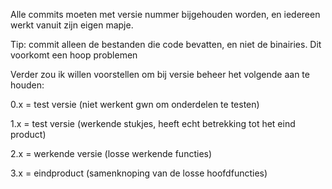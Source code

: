 Alle commits moeten met versie nummer bijgehouden worden, en iedereen werkt vanuit zijn eigen mapje.

Tip: commit alleen de bestanden die code bevatten, en niet de binairies. Dit voorkomt een hoop problemen

Verder zou ik willen voorstellen om bij versie beheer het volgende aan te houden:

0.x = test versie (niet werkent gwn om onderdelen te testen)

1.x = test versie (werkende stukjes, heeft echt betrekking tot het eind product)

2.x = werkende versie (losse werkende functies)

3.x = eindproduct (samenknoping van de losse hoofdfuncties)
